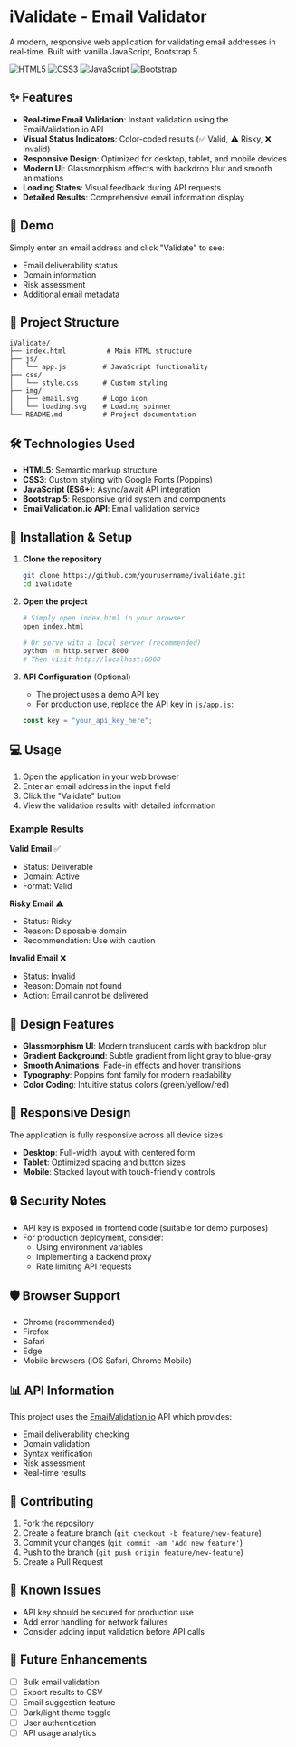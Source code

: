 # iValidate - Email Validator

A modern, responsive web application for validating email addresses in real-time. Built with vanilla JavaScript, Bootstrap 5.

![HTML5](https://img.shields.io/badge/HTML5-E34F26?logo=html5&logoColor=white) ![CSS3](https://img.shields.io/badge/CSS3-1572B6?logo=css3&logoColor=white) ![JavaScript](https://img.shields.io/badge/JavaScript-F7DF1E?logo=javascript&logoColor=black) ![Bootstrap](https://img.shields.io/badge/Bootstrap-7952B3?logo=bootstrap&logoColor=white)

## ✨ Features

- **Real-time Email Validation**: Instant validation using the EmailValidation.io API
- **Visual Status Indicators**: Color-coded results (✅ Valid, ⚠️ Risky, ❌ Invalid)
- **Responsive Design**: Optimized for desktop, tablet, and mobile devices
- **Modern UI**: Glassmorphism effects with backdrop blur and smooth animations
- **Loading States**: Visual feedback during API requests
- **Detailed Results**: Comprehensive email information display

## 🚀 Demo

Simply enter an email address and click "Validate" to see:
- Email deliverability status
- Domain information
- Risk assessment
- Additional email metadata

## 📁 Project Structure

```
iValidate/
├── index.html          # Main HTML structure
├── js/
│   └── app.js         # JavaScript functionality
├── css/
│   └── style.css      # Custom styling
├── img/
│   ├── email.svg      # Logo icon
│   └── loading.svg    # Loading spinner
└── README.md          # Project documentation
```

## 🛠️ Technologies Used

- **HTML5**: Semantic markup structure
- **CSS3**: Custom styling with Google Fonts (Poppins)
- **JavaScript (ES6+)**: Async/await API integration
- **Bootstrap 5**: Responsive grid system and components
- **EmailValidation.io API**: Email validation service

## 🔧 Installation & Setup

1. **Clone the repository**
   ```bash
   git clone https://github.com/yourusername/ivalidate.git
   cd ivalidate
   ```

2. **Open the project**
   ```bash
   # Simply open index.html in your browser
   open index.html
   
   # Or serve with a local server (recommended)
   python -m http.server 8000
   # Then visit http://localhost:8000
   ```

3. **API Configuration** (Optional)
   - The project uses a demo API key
   - For production use, replace the API key in `js/app.js`:
   ```javascript
   const key = "your_api_key_here";
   ```

## 💻 Usage

1. Open the application in your web browser
2. Enter an email address in the input field
3. Click the "Validate" button
4. View the validation results with detailed information

### Example Results

**Valid Email** ✅
- Status: Deliverable
- Domain: Active
- Format: Valid

**Risky Email** ⚠️
- Status: Risky
- Reason: Disposable domain
- Recommendation: Use with caution

**Invalid Email** ❌
- Status: Invalid
- Reason: Domain not found
- Action: Email cannot be delivered

## 🎨 Design Features

- **Glassmorphism UI**: Modern translucent cards with backdrop blur
- **Gradient Background**: Subtle gradient from light gray to blue-gray
- **Smooth Animations**: Fade-in effects and hover transitions
- **Typography**: Poppins font family for modern readability
- **Color Coding**: Intuitive status colors (green/yellow/red)

## 📱 Responsive Design

The application is fully responsive across all device sizes:

- **Desktop**: Full-width layout with centered form
- **Tablet**: Optimized spacing and button sizes
- **Mobile**: Stacked layout with touch-friendly controls

## 🔒 Security Notes

- API key is exposed in frontend code (suitable for demo purposes)
- For production deployment, consider:
  - Using environment variables
  - Implementing a backend proxy
  - Rate limiting API requests

## 🛡️ Browser Support

- Chrome (recommended)
- Firefox
- Safari
- Edge
- Mobile browsers (iOS Safari, Chrome Mobile)

## 📊 API Information

This project uses the [EmailValidation.io](https://emailvalidation.io/) API which provides:
- Email deliverability checking
- Domain validation
- Syntax verification
- Risk assessment
- Real-time results

## 🤝 Contributing

1. Fork the repository
2. Create a feature branch (`git checkout -b feature/new-feature`)
3. Commit your changes (`git commit -am 'Add new feature'`)
4. Push to the branch (`git push origin feature/new-feature`)
5. Create a Pull Request

## 🐛 Known Issues

- API key should be secured for production use
- Add error handling for network failures
- Consider adding input validation before API calls

## 🔮 Future Enhancements

- [ ] Bulk email validation
- [ ] Export results to CSV
- [ ] Email suggestion feature
- [ ] Dark/light theme toggle
- [ ] User authentication
- [ ] API usage analytics
